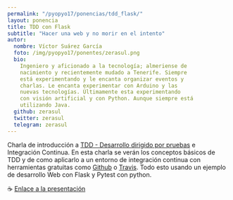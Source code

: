 ```yaml
---
permalink: "/pyopyo17/ponencias/tdd_flask/"
layout: ponencia
title: TDD con Flask
subtitle: "Hacer una web y no morir en el intento"
autor:
  nombre: Víctor Suárez García
  foto: /img/pyopyo17/ponentes/zerasul.png
  bio:
    Ingeniero y aficionado a la tecnología; almeriense de 
    nacimiento y recientemente mudado a Tenerife. Siempre
    está experimentando y le encanta organizar eventos y 
    charlas. Le encanta experimentar con Arduino y las 
    nuevas tecnologías. Últimamente esta experimentando
    con visión artificial y con Python. Aunque siempre está
    utilizando Java.
  github: zerasul
  twitter: zerasul
  telegram: zerasul
---
```


Charla de introducción a [TDD - Desarrollo dirigido por pruebas](https://es.wikipedia.org/wiki/Desarrollo_guiado_por_pruebas) e Integración Continua. En esta charla se verán los conceptos básicos de TDD y de como aplicarlo a un entorno de integración continua con herramientas gratuitas como [Github](https://github.com) o [Travis](https://travis-ci.org/). Todo esto usando un ejemplo de desarrollo Web con Flask y Pytest con python.

☕️ [Enlace a la presentación](http://slides.com/zerasul/tdd-con-flask)
